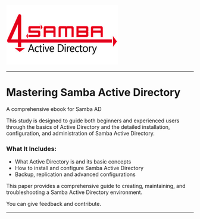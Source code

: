 
![alt text](images/Samba_Logo.jpeg "Samba")

---

# Mastering Samba Active Directory
A comprehensive ebook for Samba AD

This study is designed to guide both beginners and experienced users through the basics of Active Directory and the detailed installation, configuration, and administration of Samba Active Directory.

### What It Includes:
- What Active Directory is and its basic concepts
- How to install and configure Samba Active Directory
- Backup, replication and advanced configurations

This paper provides a comprehensive guide to creating, maintaining, and troubleshooting a Samba Active Directory environment.



You can give feedback and contribute.

---
